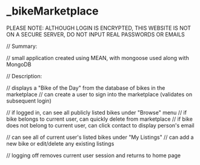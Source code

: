 # _bikeMarketplace
PLEASE NOTE: ALTHOUGH LOGIN IS ENCRYPTED, THIS WEBSITE IS NOT ON A SECURE SERVER, DO NOT INPUT REAL PASSWORDS OR EMAILS

// Summary: 

// small application created using MEAN, with mongoose used along with MongoDB

// Description:

// displays a "Bike of the Day" from the database of bikes in the marketplace
// can create a user to sign into the marketplace (validates on subsequent login)

// if logged in, can see all publicly listed bikes under "Browse" menu
// if bike belongs to current user, can quickly delete from marketplace
// if bike does not belong to current user, can click contact to display person's email

// can see all of current user's listed bikes under "My Listings"
// can add a new bike or edit/delete any existing listings

// logging off removes current user session and returns to home page
